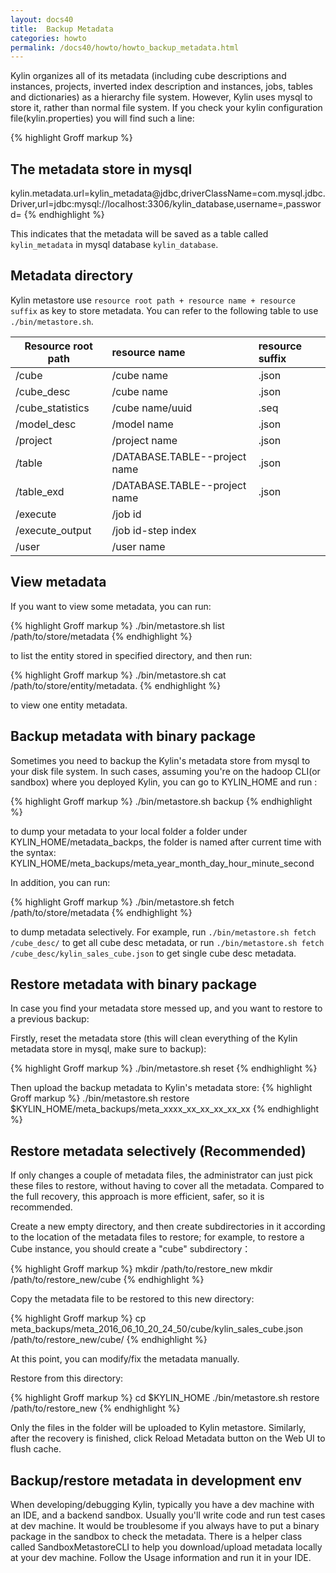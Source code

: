 ```yaml
---
layout: docs40
title:  Backup Metadata
categories: howto
permalink: /docs40/howto/howto_backup_metadata.html
---
```


Kylin organizes all of its metadata (including cube descriptions and instances, projects, inverted index description and instances, jobs, tables and dictionaries) as a hierarchy file system. However, Kylin uses mysql to store it, rather than normal file system. If you check your kylin configuration file(kylin.properties) you will find such a line:

{% highlight Groff markup %}
## The metadata store in mysql
kylin.metadata.url=kylin_metadata@jdbc,driverClassName=com.mysql.jdbc.Driver,url=jdbc:mysql://localhost:3306/kylin_database,username=,password=
{% endhighlight %}

This indicates that the metadata will be saved as a table called `kylin_metadata` in mysql database `kylin_database`. 

## Metadata directory

Kylin metastore use `resource root path + resource name + resource suffix` as key to store metadata. You can refer to the following table to use `./bin/metastore.sh`.
 
| Resource root path  | resource name         | resource suffix
| --------------------| :---------------------| :--------------|
| /cube               | /cube name            | .json |
| /cube_desc          | /cube name            | .json |
| /cube_statistics    | /cube name/uuid       | .seq |
| /model_desc         | /model name           | .json |
| /project            | /project name         | .json |
| /table              | /DATABASE.TABLE--project name | .json |
| /table_exd          | /DATABASE.TABLE--project name | .json |
| /execute            | /job id               |  |
| /execute_output     | /job id-step index    |  |
| /user               | /user name            |  |

## View metadata

If you want to view some metadata, you can run:

{% highlight Groff markup %}
./bin/metastore.sh list /path/to/store/metadata
{% endhighlight %}

to list the entity stored in specified directory, and then run: 

{% highlight Groff markup %}
./bin/metastore.sh cat /path/to/store/entity/metadata.
{% endhighlight %}

to view one entity metadata.

## Backup metadata with binary package

Sometimes you need to backup the Kylin's metadata store from mysql to your disk file system.
In such cases, assuming you're on the hadoop CLI(or sandbox) where you deployed Kylin, you can go to KYLIN_HOME and run :

{% highlight Groff markup %}
./bin/metastore.sh backup
{% endhighlight %}

to dump your metadata to your local folder a folder under KYLIN_HOME/metadata_backps, the folder is named after current time with the syntax: KYLIN_HOME/meta_backups/meta_year_month_day_hour_minute_second

In addition, you can run:

{% highlight Groff markup %}
./bin/metastore.sh fetch /path/to/store/metadata
{% endhighlight %}

to dump metadata selectively. For example, run `./bin/metastore.sh fetch /cube_desc/` to get all cube desc metadata, or run `./bin/metastore.sh fetch /cube_desc/kylin_sales_cube.json` to get single cube desc metadata.

## Restore metadata with binary package

In case you find your metadata store messed up, and you want to restore to a previous backup:

Firstly, reset the metadata store (this will clean everything of the Kylin metadata store in mysql, make sure to backup):

{% highlight Groff markup %}
./bin/metastore.sh reset
{% endhighlight %}

Then upload the backup metadata to Kylin's metadata store:
{% highlight Groff markup %}
./bin/metastore.sh restore $KYLIN_HOME/meta_backups/meta_xxxx_xx_xx_xx_xx_xx
{% endhighlight %}

## Restore metadata selectively (Recommended)
If only changes a couple of metadata files, the administrator can just pick these files to restore, without having to cover all the metadata. Compared to the full recovery, this approach is more efficient, safer, so it is recommended.

Create a new empty directory, and then create subdirectories in it according to the location of the metadata files to restore; for example, to restore a Cube instance, you should create a "cube" subdirectory：

{% highlight Groff markup %}
mkdir /path/to/restore_new
mkdir /path/to/restore_new/cube
{% endhighlight %}

Copy the metadata file to be restored to this new directory:

{% highlight Groff markup %}
cp meta_backups/meta_2016_06_10_20_24_50/cube/kylin_sales_cube.json /path/to/restore_new/cube/
{% endhighlight %}

At this point, you can modify/fix the metadata manually.

Restore from this directory:

{% highlight Groff markup %}
cd $KYLIN_HOME
./bin/metastore.sh restore /path/to/restore_new
{% endhighlight %}

Only the files in the folder will be uploaded to Kylin metastore. Similarly, after the recovery is finished, click Reload Metadata button on the Web UI to flush cache.

## Backup/restore metadata in development env 

When developing/debugging Kylin, typically you have a dev machine with an IDE, and a backend sandbox. Usually you'll write code and run test cases at dev machine. It would be troublesome if you always have to put a binary package in the sandbox to check the metadata. There is a helper class called SandboxMetastoreCLI to help you download/upload metadata locally at your dev machine. Follow the Usage information and run it in your IDE.
